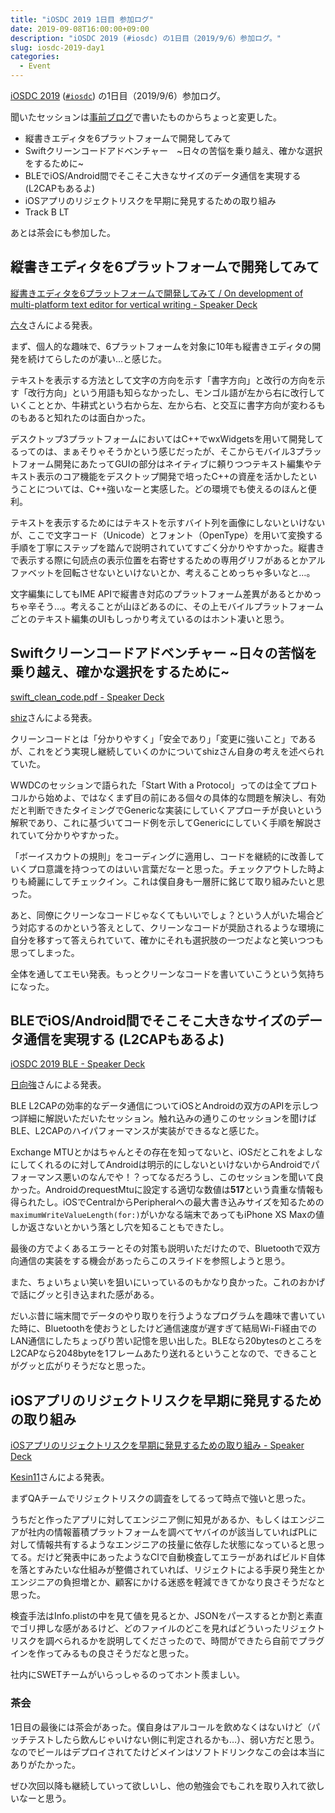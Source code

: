 ```yaml
---
title: "iOSDC 2019 1日目 参加ログ"
date: 2019-09-08T16:00:00+09:00
description: "iOSDC 2019 (#iosdc) の1日目（2019/9/6）参加ログ。"
slug: iosdc-2019-day1
categories:
  - Event
---
```


[iOSDC 2019](https://iosdc.jp/2019/) ([`#iosdc`](https://twitter.com/hashtag/iosdc)) の1日目（2019/9/6）参加ログ。

聞いたセッションは[事前ブログ](https://blog.arkenous.net/iosdc-2019-pre)で書いたものからちょっと変更した。

- 縦書きエディタを6プラットフォームで開発してみて
- Swiftクリーンコードアドベンチャー　~日々の苦悩を乗り越え、確かな選択をするために~
- BLEでiOS/Android間でそこそこ大きなサイズのデータ通信を実現する (L2CAPもあるよ)
- iOSアプリのリジェクトリスクを早期に発見するための取り組み
- Track B LT

あとは茶会にも参加した。

## 縦書きエディタを6プラットフォームで開発してみて

[縦書きエディタを6プラットフォームで開発してみて / On development of multi-platform text editor for vertical writing - Speaker Deck](https://speakerdeck.com/cc4966/on-development-of-multi-platform-text-editor-for-vertical-writing)

[六々](https://twitter.com/496_)さんによる発表。

まず、個人的な趣味で、6プラットフォームを対象に10年も縦書きエディタの開発を続けてらしたのが凄い…と感じた。

テキストを表示する方法として文字の方向を示す「書字方向」と改行の方向を示す「改行方向」という用語も知らなかったし、モンゴル語が左から右に改行していくこととか、牛耕式という右から左、左から右、と交互に書字方向が変わるものもあると知れたのは面白かった。

デスクトップ3プラットフォームにおいてはC++でwxWidgetsを用いて開発してるってのは、まぁそりゃそうかという感じだったが、そこからモバイル3プラットフォーム開発にあたってGUIの部分はネイティブに頼りつつテキスト編集やテキスト表示のコア機能をデスクトップ開発で培ったC++の資産を活かしたということについては、C++強いなーと実感した。どの環境でも使えるのほんと便利。

テキストを表示するためにはテキストを示すバイト列を画像にしないといけないが、ここで文字コード（Unicode）とフォント（OpenType）を用いて変換する手順を丁寧にステップを踏んで説明されていてすごく分かりやすかった。縦書きで表示する際に句読点の表示位置を右寄せするための専用グリフがあるとかアルファベットを回転させないといけないとか、考えることめっちゃ多いなと…。

文字編集にしてもIME APIで縦書き対応のプラットフォーム差異があるとかめっちゃ辛そう…。考えることが山ほどあるのに、その上モバイルプラットフォームごとのテキスト編集のUIもしっかり考えているのはホント凄いと思う。

## Swiftクリーンコードアドベンチャー ~日々の苦悩を乗り越え、確かな選択をするために~

[swift_clean_code.pdf - Speaker Deck](https://speakerdeck.com/shiz/swift-clean-code)

[shiz](https://twitter.com/stzn3)さんによる発表。

クリーンコードとは「分かりやすく」「安全であり」「変更に強いこと」であるが、これをどう実現し継続していくのかについてshizさん自身の考えを述べられていた。

WWDCのセッションで語られた「Start With a Protocol」ってのは全てプロトコルから始めよ、ではなくまず目の前にある個々の具体的な問題を解決し、有効だと判断できたタイミングでGenericな実装にしていくアプローチが良いという解釈であり、これに基づいてコード例を示してGenericにしていく手順を解説されていて分かりやすかった。

「ボーイスカウトの規則」をコーディングに適用し、コードを継続的に改善していくプロ意識を持つってのはいい言葉だなーと思った。チェックアウトした時よりも綺麗にしてチェックイン。これは僕自身も一層肝に銘じて取り組みたいと思った。

あと、同僚にクリーンなコードじゃなくてもいいでしょ？という人がいた場合どう対応するのかという答えとして、クリーンなコードが奨励されるような環境に自分を移すって答えられていて、確かにそれも選択肢の一つだよなと笑いつつも思ってしまった。

全体を通してエモい発表。もっとクリーンなコードを書いていこうという気持ちになった。

## BLEでiOS/Android間でそこそこ大きなサイズのデータ通信を実現する (L2CAPもあるよ)

[iOSDC 2019 BLE - Speaker Deck](https://speakerdeck.com/coe/iosdc-2019-ble)

[日向強](https://twitter.com/coffeegyunyu)さんによる発表。

BLE L2CAPの効率的なデータ通信についてiOSとAndroidの双方のAPIを示しつつ詳細に解説いただいたセッション。触れ込みの通りこのセッションを聞けばBLE、L2CAPのハイパフォーマンスが実装ができるなと感じた。

Exchange MTUとかはちゃんとその存在を知ってないと、iOSだとこれをよしなにしてくれるのに対してAndroidは明示的にしないといけないからAndroidでパフォーマンス悪いのなんでや！？ってなるだろうし、このセッションを聞いて良かった。AndroidのrequestMtuに設定する適切な数値は**517**という貴重な情報も得られたし。iOSでCentralからPeripheralへの最大書き込みサイズを知るための`maximumWriteValueLength(for:)`がいかなる端末であってもiPhone XS Maxの値しか返さないとかいう落とし穴を知ることもできたし。

最後の方でよくあるエラーとその対策も説明いただけたので、Bluetoothで双方向通信の実装をする機会があったらこのスライドを参照しようと思う。

また、ちょいちょい笑いを狙いにいっているのもかなり良かった。これのおかげで話にグッと引き込まれた感がある。

だいぶ昔に端末間でデータのやり取りを行うようなプログラムを趣味で書いていた時に、Bluetoothを使おうとしたけど通信速度が遅すぎて結局Wi-Fi経由でのLAN通信にしたちょっぴり苦い記憶を思い出した。BLEなら20bytesのところをL2CAPなら2048byteを1フレームあたり送れるということなので、できることがグッと広がりそうだなと思った。

## iOSアプリのリジェクトリスクを早期に発見するための取り組み

[iOSアプリのリジェクトリスクを早期に発見するための取り組み - Speaker Deck](https://speakerdeck.com/kesin11/iosapurifalseriziekutorisukuwozao-qi-nifa-jian-surutamefalsequ-rizu-mi)

[Kesin11](https://twitter.com/Kesin11)さんによる発表。

まずQAチームでリジェクトリスクの調査をしてるって時点で強いと思った。

うちだと作ったアプリに対してエンジニア側に知見があるか、もしくはエンジニアが社内の情報蓄積プラットフォームを調べてヤバイのが該当していればPLに対して情報共有するようなエンジニアの技量に依存した状態になっていると思ってる。だけど発表中にあったようなCIで自動検査してエラーがあればビルド自体を落とすみたいな仕組みが整備されていれば、リジェクトによる手戻り発生とかエンジニアの負担増とか、顧客にかける迷惑を軽減できてかなり良さそうだなと思った。

検査手法はInfo.plistの中を見て値を見るとか、JSONをパースするとか割と素直でゴリ押しな感があるけど、どのファイルのどこを見ればどういったリジェクトリスクを調べられるかを説明してくださったので、時間ができたら自前でプラグインを作ってみるもの良さそうだなと思った。

社内にSWETチームがいらっしゃるのってホント羨ましい。

### 茶会

1日目の最後には茶会があった。僕自身はアルコールを飲めなくはないけど（パッチテストしたら飲んじゃいけない側に判定されるかも…）、弱い方だと思う。なのでビールはデプロイされてたけどメインはソフトドリンクなこの会は本当にありがたかった。

ぜひ次回以降も継続していって欲しいし、他の勉強会でもこれを取り入れて欲しいなーと思う。

